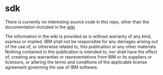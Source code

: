 # sdk

There is currently no interesting source code in this repo, other than the documentation included in the [wiki](https://github.com/open-toolchain/sdk/wiki)

The information in the wiki is provided as is without warranty of any kind, express or implied. IBM shall not be responsible for any damages arising out of the use of, or otherwise related to, this publication or any other materials. Nothing contained in this publication is intended to, nor shall have the effect of, creating any warranties or representations from IBM or its suppliers or licensors, or altering the terms and conditions of the applicable license agreement governing the use of IBM software.


